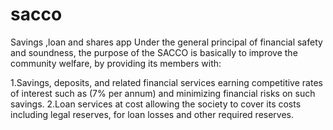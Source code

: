 # sacco
Savings ,loan and shares app
Under the general principal of financial safety and soundness, the purpose of the SACCO is basically to improve the community welfare, by providing its members with:

1.Savings, deposits, and related financial services earning competitive rates of interest such as (7% per annum) and minimizing financial risks on such savings.
2.Loan services at cost allowing the society to cover its costs including legal reserves, for loan losses and other required reserves.
